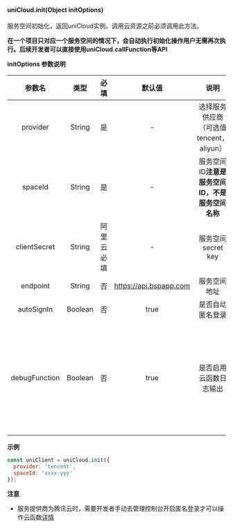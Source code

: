 #### uniCloud.init(Object initOptions)

服务空间初始化，返回uniCloud实例。调用云资源之前必须调用此方法。

**在一个项目只对应一个服务空间的情况下，会自动执行初始化操作用户无需再次执行。后续开发者可以直接使用uniCloud.callFunction等API**

**initOptions 参数说明**

|参数名				|类型		|必填				|默认值									|说明																							|平台差异说明																																		|
|:-:					|:-:		|:-:				|:-:										|:-:																							|:-:																																						|
|provider			|String	|是					|-											|选择服务供应商（可选值tencent，aliyun）					|																																								|
|spaceId			|String	|是					|-											|服务空间ID**注意是服务空间ID，不是服务空间名称**	|																																								|
|clientSecret	|String	|阿里云必填	|-											|服务空间secret key																|仅阿里云侧支持																																	|
|endpoint			|String	|否					|https://api.bspapp.com	|服务空间地址																			|仅阿里云侧支持																																	|
|autoSignIn		|Boolean|否					|true										|是否自动匿名登录																	|仅腾讯云侧支持																																	|
|debugFunction|Boolean|否					|true										|是否启用云函数日志输出														|仅开发阶段生效，平台支持：APP、H5(使用`HBuilderX`内置浏览器获得更好的调试体验)	|

**示例**

```javascript
const uniClient = uniCloud.init({
  provider: 'tencent',
  spaceId: 'xxxx-yyy'
});
```

**注意**

- 服务提供商为腾讯云时，需要开发者手动去管理控制台开启匿名登录才可以操作云函数[详情](/uniCloud/authentication#匿名登录)